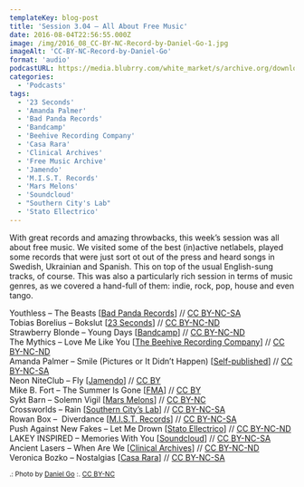 ```yaml
---
templateKey: blog-post
title: 'Session 3.04 – All About Free Music'
date: 2016-08-04T22:56:55.000Z
image: /img/2016_08_CC-BY-NC-Record-by-Daniel-Go-1.jpg
imageAlt: 'CC-BY-NC-Record-by-Daniel-Go'
format: 'audio'
podcastURL: https://media.blubrry.com/white_market/s/archive.org/download/WhiteMarket20160804Session304/WhiteMarket-20160804-Session304.mp3
categories:
  - 'Podcasts'
tags:
  - '23 Seconds'
  - 'Amanda Palmer'
  - 'Bad Panda Records'
  - 'Bandcamp'
  - 'Beehive Recording Company'
  - 'Casa Rara'
  - 'Clinical Archives'
  - 'Free Music Archive'
  - 'Jamendo'
  - 'M.I.S.T. Records'
  - 'Mars Melons'
  - 'Soundcloud'
  - "Southern City's Lab"
  - 'Stato Ellectrico'
---
```


With great records and amazing throwbacks, this week’s session was all about free music. We visited some of the best (in)active netlabels, played some records that were just sort ot out of the press and heard songs in Swedish, Ukrainian and Spanish. This on top of the usual English-sung tracks, of course. This was also a particularly rich session in terms of music genres, as we covered a hand-full of them: indie, rock, pop, house and even tango.

Youthless – The Beasts \[[Bad Panda Records](https://badpandarecords.wordpress.com/2012/01/31/badpanda113/)\] // [CC BY-NC-SA](https://creativecommons.org/licenses/by-nc-sa/4.0/)  
Tobias Borelius – Bokslut \[[23 Seconds](https://www.23seconds.org/066.html)\] // [CC BY-NC-ND](https://creativecommons.org/licenses/by-nc-nd/3.0/)  
Strawberry Blonde – Young Days \[[Bandcamp](https://strawberryblondelovesyou.bandcamp.com/album/better-still)\] // [CC BY-NC-ND](https://creativecommons.org/licenses/by-nc-nd/3.0/)  
The Mythics – Love Me Like You \[[The Beehive Recording Company](http://freemusicarchive.org/music/The_Mythics/Love_Me_Like_You/)\] // [CC BY-NC-ND](https://creativecommons.org/licenses/by-nc-nd/3.0/)  
Amanda Palmer – Smile (Pictures or It Didn’t Happen) \[[Self-published](http://shop.amandapalmer.net/collections/digital/products/theatre-is-evil)\] // [CC BY-NC-SA](https://creativecommons.org/licenses/by-nc-sa/4.0/)  
Neon NiteClub – Fly \[[Jamendo](https://www.jamendo.com/album/157549/her)\] // [CC BY](https://creativecommons.org/licenses/by/2.0/)  
Mike B. Fort – The Summer Is Gone \[[FMA](http://freemusicarchive.org/music/Mike_BFort/The_Single/)\] // [CC BY](https://creativecommons.org/licenses/by/4.0/)  
Sykt Barn – Solemn Vigil \[[Mars Melons](http://www.marsmelons.com/mmx102-sykt-barn-jord/)\] // [CC BY-NC](https://creativecommons.org/licenses/by-nc/3.0/)  
Crossworlds – Rain \[[Southern City’s Lab](http://www.southerncitylab.net/2015/10/SCL172.html)\] // [CC BY-NC-SA](https://creativecommons.org/licenses/by-nc-sa/4.0/)  
Rowan Box –  Diverdance \[[M.I.S.T. Records](http://en-mistrecords.blogspot.co.uk/2016/01/mist185-rowan-box-aftermath.html)\] // [CC BY-NC-SA](https://creativecommons.org/licenses/by-nc-sa/4.0/)  
Push Against New Fakes – Let Me Drown \[[Stato Ellectrico](http://statoelettrico.net/netlabel/release/push-against-new-fakes-immortality/)\] // [CC BY-NC-ND](https://creativecommons.org/licenses/by-nc-nd/3.0/)  
LAKEY INSPIRED – Memories With You \[[Soundcloud](https://soundcloud.com/lakeyinspired/memories-with-you)\] // [CC BY-NC-SA](https://creativecommons.org/licenses/by-nc-sa/4.0/)  
Ancient Lasers – When Are We \[[Clinical Archives](http://clinicalarchives.blogspot.co.uk/2013/07/ca519-ancient-lasers-you-in-future.html)\] // [CC BY-NC-ND](https://creativecommons.org/licenses/by-nc-nd/3.0/)  
Veronica Bozko – Nostalgias \[[Casa Rara](https://soundcloud.com/netlabelcasararanetlabelday2016/sets/nostalgias-by-veronica-bozkonetlabel-day-2016-casa-rara-release-0005)\] // [CC BY-NC-SA](https://creativecommons.org/licenses/by-nc-sa/4.0/)

<small>.: Photo by [Daniel Go](https://www.flickr.com/photos/danielygo/14936606287/) :. [CC BY-NC](https://creativecommons.org/licenses/by-nc/2.0/)</small>
